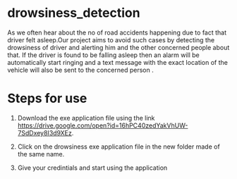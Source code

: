 # drowsiness_detection
As we often hear about the no of road accidents happening due to fact that driver felt asleep.Our project aims to avoid such cases by detecting the drowsiness of driver and alerting him and the other concerned people about that.
If the driver is found to be falling asleep then an alarm will be automatically start ringing and a text message with the exact location of the vehicle will also be sent to the concerned person .

# Steps for use



1) Download the exe application file using the link  https://drive.google.com/open?id=16hPC40zedYakVhUW-7SdDxey8I3d9XEz.

2) Click on the drowsiness exe application file in the new folder made of the same name.

3) Give your credintials and start using the application
